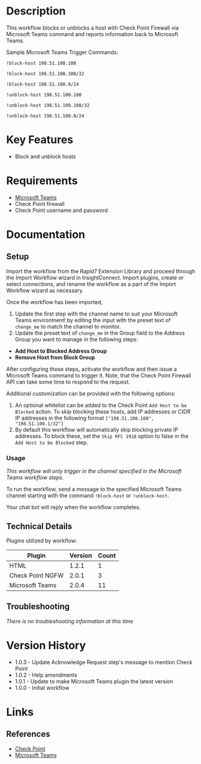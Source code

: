# Description

This workflow blocks or unblocks a host with Check Point Firewall via Microsoft Teams command and reports information back to Microsoft Teams.

Sample Microsoft Teams Trigger Commands:

`!block-host 198.51.100.100`

`!block-host 198.51.100.100/32`

`!block-host 198.51.100.0/24`

`!unblock-host 198.51.100.100`

`!unblock-host 198.51.100.100/32`

`!unblock-host 198.51.100.0/24`

# Key Features

* Block and unblock hosts 

# Requirements

* [Microsoft Teams](https://insightconnect.help.rapid7.com/docs/microsoft-teams)
* Check Point firewall
* Check Point username and password

# Documentation

## Setup

Import the workflow from the Rapid7 Extension Library and proceed through the Import Workflow wizard in InsightConnect. Import plugins, create or select connections, and rename the workflow as a part of the Import Workflow wizard as necessary.

Once the workflow has been imported,

1. Update the first step with the channel name to suit your Microsoft Teams environment! by editing the input with the preset text of `change_me` to match the channel to monitor.
2. Update the preset text of `change_me` in the Group field to the Address Group you want to manage in the following steps:

* **Add Host to Blocked Address Group**
* **Remove Host from Block Group**

After configuring those steps, activate the workflow and then issue a Microsoft Teams command to trigger it. Note, that the Check Point Firewall API can take some time to respond to the request.

Additional customization can be provided with the following options:

1. An optional whitelist can be added to the Check Point `Add Host to be Blocked` action. To skip blocking these hosts, add IP addresses or CIDR IP addresses in the following format `["198.51.100.100", "198.51.100.1/32"]`
2. By default this workflow will automatically skip blocking private IP addresses. To block these, set the `Skip RFC 1918` option to false in the `Add Host to be Blocked` step.

### Usage

*This workflow will only trigger in the channel specified in the Microsoft Teams workflow steps.*

To run the workflow, send a message to the specified Microsoft Teams channel starting with the command `!block-host` or `!unblock-host`.

Your chat bot will reply when the workflow completes.

## Technical Details

Plugins utilized by workflow:

|Plugin|Version|Count|
|----|----|--------|
|HTML|1.2.1|1|
|Check Point NGFW|2.0.1|3|
|Microsoft Teams|2.0.4|11|

## Troubleshooting

_There is no troubleshooting information at this time_

# Version History

* 1.0.3 - Update Acknowledge Request step's message to mention Check Point
* 1.0.2 - Help amendments
* 1.0.1 - Update to make Microsoft Teams plugin the latest version
* 1.0.0 - Initial workflow

# Links

## References

* [Check Point](https://www.checkpoint.com/)
* [Microsoft Teams](https://teams.microsoft.com)
